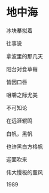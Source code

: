    

# 地中海

冰块摹拟着

往事说

拿波里的那几天

阳台对食草莓

皆因口唇

咀嚼之际尤美

  

不可知论

在远涯辊鸣

白帆，黑帆

也许黑白方格帆

迎面吹来

伟大慢板的薰风

1989